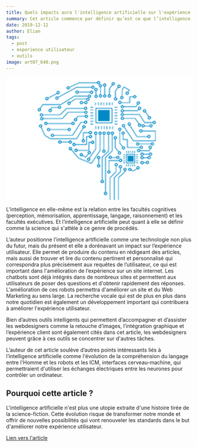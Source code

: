 ```yaml
---
title: Quels impacts aura l'intelligence artificielle sur l'expérience utilisateur ?
summary: Cet article commence par définir qu’est ce que l’intelligence artificielle.
date: 2019-12-12
author: Elian
tags:
  - post
  - experience utilisateur
  - outils
image: art07_640.png
---
```


![image cerveau connexions](/static/img/art07_640.png)

L’intelligence en elle-même est la relation entre les facultés cognitives (perception, mémorisation, apprentissage, langage, raisonnement) et les facultés exécutives.
Et l’intelligence artificielle peut quant à elle se définir comme la science qui s'attèle à ce genre de procédés.

L’auteur positionne l’intelligence artificielle comme une technologie non plus du futur, mais du présent et elle a dorénavant un impact sur l’expérience utilisateur.
Elle permet de produire du contenu en rédigeant des articles, mais aussi de trouver et lire du contenu pertinent et personnalisé qui correspondra plus précisément aux requêtes de l’utilisateur, ce qui est important dans l'amélioration de l’expérience sur un site internet.
Les chatbots sont déjà intégrés dans de nombreux sites et permettent aux utilisateurs de poser des questions et d'obtenir rapidement des réponses. L'amélioration de ces robots permettra d'améliorer un site et du Web Marketing au sens large.
La recherche vocale qui est de plus en plus dans notre quotidien est également un développement important qui contribuera à améliorer l'expérience utilisateur.

Bien d’autres outils intelligents qui permettent d’accompagner et d’assister les webdesigners comme la retouche d’images, l’intégration graphique et l’expérience client sont également cités dans cet article, les webdesigners peuvent grâce à ces outils se concentrer sur d'autres tâches.

L’auteur de cet article soulève d’autres points intéressants liés à l’intelligence artificielle comme l'évolution de la compréhension du langage entre l'Homme et les robots et les ICM, interfaces cerveau-machine, qui permettraient d'utiliser les échanges électriques entre les neurones pour contrôler un ordinateur.

## Pourquoi cette article ?

L'intelligence artificielle n'est plus une utopie extraite d'une histoire tirée de la science-fiction. Cette évolution risque de transformer notre monde et offrir de nouvelles possibilités qui vont renouveler les standards dans le but d'améliorer notre expérience utilisateur.

[Lien vers l'article](https://www.pierrelaine.fr/articles-ux-ui-design/impacts-intelligence-artificielle-experience-utilisateur.html)
